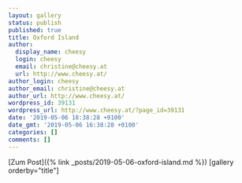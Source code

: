 ```yaml
---
layout: gallery
status: publish
published: true
title: Oxford Island
author:
  display_name: cheesy
  login: cheesy
  email: christine@cheesy.at
  url: http://www.cheesy.at/
author_login: cheesy
author_email: christine@cheesy.at
author_url: http://www.cheesy.at/
wordpress_id: 39131
wordpress_url: http://www.cheesy.at/?page_id=39131
date: '2019-05-06 18:38:28 +0100'
date_gmt: '2019-05-06 16:38:28 +0100'
categories: []
comments: []
---
```


[Zum Post]({% link _posts/2019-05-06-oxford-island.md %})
[gallery orderby="title"]
